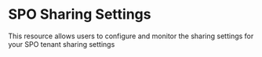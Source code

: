 
# SPO Sharing Settings

This resource allows users to configure and monitor the sharing settings for
your SPO tenant sharing settings

